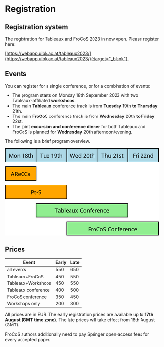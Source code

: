 # Registration

## Registration system

The registration for Tableaux and FroCoS 2023 in now open.  Please register here:

[https://webapp.uibk.ac.at/tableaux2023/](https://webapp.uibk.ac.at/tableaux2023/){:target="_blank"}.

## Events

You can register for a single conference, or for a combination of events:

* The program starts on Monday 18th September 2023 with two Tableaux-affiliated **workshops**.
* The main **Tableaux** conference track is from **Tuesday** 19th **to Thursday** 21th.
* The main **FroCoS** conference track is from **Wednesday** 20th **to Friday** 22st.
* The joint <b>excursion and conference dinner</b> for both Tableaux and FroCoS is planned for **Wednesday** 20th afternoon/evening.

The following is a brief program overview.

![overview](data/overview.png "Program overview")

## Prices 

| Event         | Early     | Late |
|--------------|-----------|------------|
| all events | 550      | 650        |
| Tableaux+FroCoS | 450 | 550        |
| Tableaux+Workshops | 450 | 550        |
| Tableaux conference | 400  | 500        |
| FroCoS conference | 350 | 450 |
| Workshops only | 200 | 300 |

All prices are in EUR.
The early registration prices are available up to **17th August (GMT time zone)**.  The late prices will take effect from 18th August (GMT).

FroCoS authors additionally need to pay Springer open-access fees for every accepted paper.

